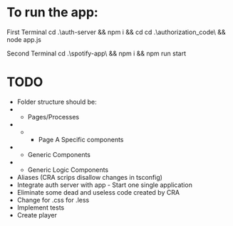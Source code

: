 # To run the app:
First Terminal
cd .\auth-server && npm i && cd cd .\authorization_code\ && node app.js

Second Terminal
cd .\spotify-app\ && npm i && npm run start


# TODO
- Folder structure should be:
- - Pages/Processes
- - - Page A Specific components
- - Generic Components
- - Generic Logic Components
- Aliases (CRA scrips disallow changes in tsconfig)
- Integrate auth server with app - Start one single application
- Eliminate some dead and useless code created by CRA
- Change for .css for .less
- Implement tests
- Create player